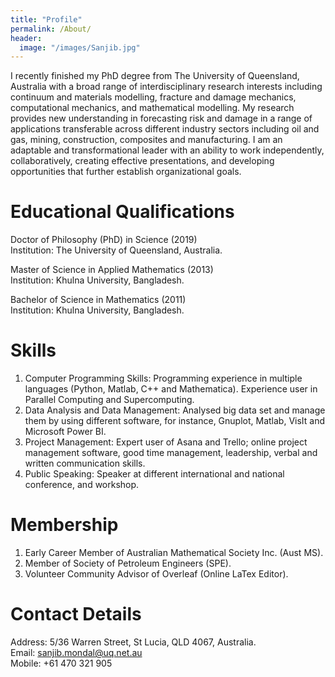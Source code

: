```yaml
---
title: "Profile"
permalink: /About/
header:
  image: "/images/Sanjib.jpg"
---
```


I recently finished my PhD degree from The University of Queensland, Australia with a broad range of interdisciplinary research interests including continuum and materials modelling, fracture and damage mechanics, computational mechanics, and mathematical modelling. My research provides new understanding in forecasting risk and damage in a range of applications transferable across different industry sectors including oil and gas, mining, construction, composites and manufacturing. I am an adaptable and transformational leader with an ability to work independently, collaboratively, creating effective presentations, and developing opportunities that further establish organizational goals.

# Educational Qualifications
Doctor of Philosophy (PhD) in Science (2019)  
Institution: The University of Queensland, Australia.

Master of Science in Applied Mathematics (2013)   
Institution: Khulna University, Bangladesh.  

Bachelor of Science in Mathematics (2011)  
Institution: Khulna University, Bangladesh.  

# Skills
1. Computer Programming Skills: Programming experience in multiple languages (Python, Matlab, C++ and Mathematica). Experience user in Parallel Computing and Supercomputing.
2. Data Analysis and Data Management: Analysed big data set and manage them by using different software, for instance, Gnuplot, Matlab, VisIt and Microsoft Power BI.  
3. Project Management:  Expert user of Asana and Trello; online project management software, good time management, leadership, verbal and written communication skills. 
4. Public Speaking: Speaker at different international and national conference, and workshop.

# Membership
1. Early Career Member of Australian Mathematical Society Inc. (Aust MS).
2. Member of Society of Petroleum Engineers (SPE).
3. Volunteer Community Advisor of Overleaf (Online LaTex Editor).

# Contact Details
Address: 5/36 Warren Street, St Lucia, QLD 4067, Australia.  
Email: sanjib.mondal@uq.net.au  
Mobile: +61 470 321 905
